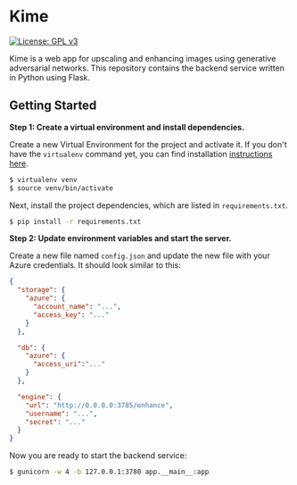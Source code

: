 # Kime

[![License: GPL v3](https://img.shields.io/badge/License-GPLv3-blue.svg)](https://www.gnu.org/licenses/gpl-3.0)

Kime is a web app for upscaling and enhancing images using generative adversarial networks. This repository contains the backend service written in Python using Flask. 

## Getting Started

**Step 1: Create a virtual environment and install dependencies.**

Create a new Virtual Environment for the project and activate it. If you don't have the `virtualenv` command yet, you can find installation [instructions here](https://virtualenv.readthedocs.io/en/latest/).

```bash
$ virtualenv venv
$ source venv/bin/activate
```

Next, install the project dependencies, which are listed in `requirements.txt`.

```bash
$ pip install -r requirements.txt
```

**Step 2: Update environment variables and start the server.**

Create a new file named `config.json` and update the new file with your Azure credentials. It should look similar to this:

```json
{
  "storage": {
    "azure": {
      "account_name": "...",
      "access_key": "..."
    }
  },

  "db": {
    "azure": {
      "access_uri":"..."
    }
  },

  "engine": {
    "url": "http://0.0.0.0:3785/enhance",
    "username": "...",
    "secret": "..."
  }
}
```

Now you are ready to start the backend service:

```bash
$ gunicorn -w 4 -b 127.0.0.1:3780 app.__main__:app
```
